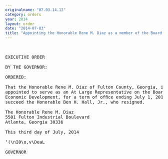 ```yaml
---
originalname: "07.03.14.12"
category: orders
year: 2014
layout: order
date: "2014-07-03"
title: "Appointing the Honorable Rene M. Diaz as a member of the Board of Economic Development"
---
```

<pre>
 

EXECUTIVE ORDER

BY THE GOVERNOR:

ORDERED:

That the Honorable Rene M. Diaz of Fulton County, Georgia, is
appointed to serve as an At Large Representative on the Board of
Economic Development, for a term of ofﬁce ending July 1, 2017, to
succeed the Honorable Ben H. Hall, Jr., who resigned.

The Honorable Rene M. Diaz
5501 Fulton Industrial Boulevard
Atlanta, Georgia 30336

This third day of July, 2014

‘(\nI0\o,v\DeaL

GOVERNOR

</pre>

